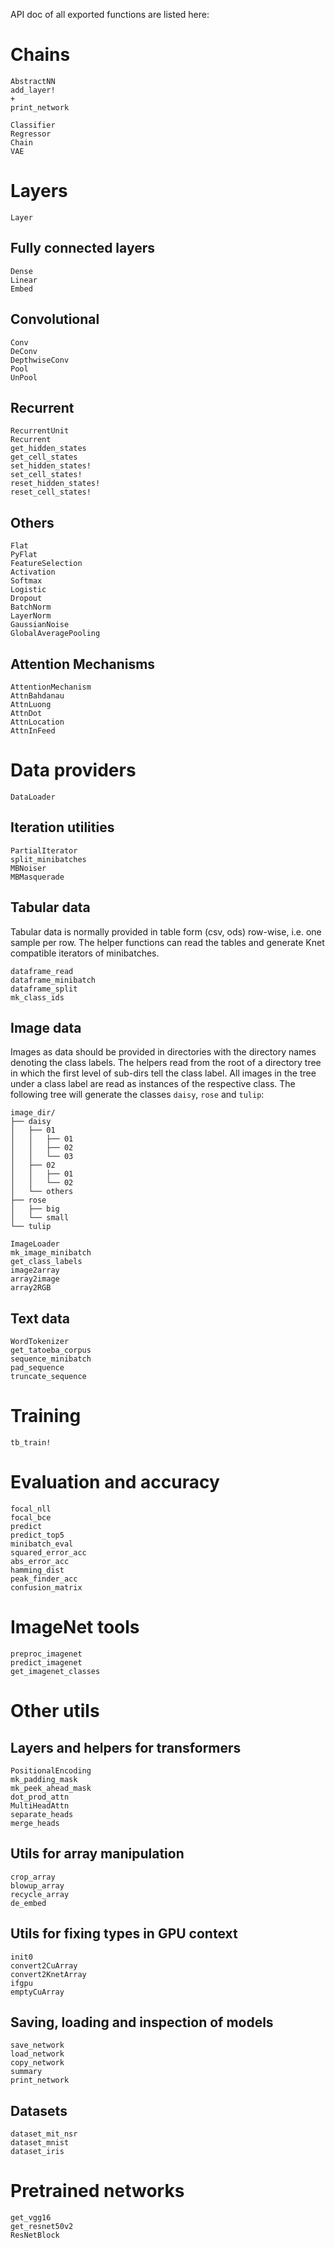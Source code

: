 API doc of all exported functions are listed here:

# Chains

```@docs
AbstractNN
add_layer!
+
print_network
```

```@docs
Classifier
Regressor
Chain
VAE
```

# Layers

```@docs
Layer
```

## Fully connected layers

```@docs
Dense
Linear
Embed
```

## Convolutional

```@docs
Conv
DeConv
DepthwiseConv
Pool
UnPool
```

## Recurrent

```@docs
RecurrentUnit
Recurrent
get_hidden_states
get_cell_states
set_hidden_states!
set_cell_states!
reset_hidden_states!
reset_cell_states!
```

## Others

```@docs
Flat
PyFlat
FeatureSelection
Activation
Softmax
Logistic
Dropout
BatchNorm
LayerNorm
GaussianNoise
GlobalAveragePooling
```


## Attention Mechanisms

```@docs
AttentionMechanism
AttnBahdanau
AttnLuong
AttnDot
AttnLocation
AttnInFeed
```



# Data providers

```@docs
DataLoader
```

## Iteration utilities
```@docs
PartialIterator
split_minibatches
MBNoiser
MBMasquerade
```

## Tabular data

Tabular data is normally provided in table form (csv, ods)
row-wise, i.e. one sample per row.
The helper functions can read the tables and generate Knet compatible
iterators of minibatches.

```@docs
dataframe_read
dataframe_minibatch
dataframe_split
mk_class_ids
```

## Image data

Images as data should be provided in directories with the directory names
denoting the class labels.
The helpers read from the root of a directory tree in which the
first level of sub-dirs tell the class label. All images in the
tree under a class label are read as instances of the respective class.
The following tree will generate the classes `daisy`, `rose` and `tulip`:

```
image_dir/
├── daisy
│   ├── 01
│   │   ├── 01
│   │   ├── 02
│   │   └── 03
│   ├── 02
│   │   ├── 01
│   │   └── 02
│   └── others
├── rose
│   ├── big
│   └── small
└── tulip
```

```@docs
ImageLoader
mk_image_minibatch
get_class_labels
image2array
array2image
array2RGB
```

## Text data

```@docs
WordTokenizer
get_tatoeba_corpus
sequence_minibatch
pad_sequence
truncate_sequence
```



# Training

```@docs
tb_train!
```

# Evaluation and accuracy

```@docs
focal_nll
focal_bce
predict
predict_top5
minibatch_eval
squared_error_acc
abs_error_acc
hamming_dist
peak_finder_acc
confusion_matrix
```

# ImageNet tools

```@docs
preproc_imagenet
predict_imagenet
get_imagenet_classes
```


# Other utils

## Layers and helpers for transformers

```@docs
PositionalEncoding
mk_padding_mask
mk_peek_ahead_mask
dot_prod_attn
MultiHeadAttn
separate_heads
merge_heads
```


## Utils for array manipulation

```@docs
crop_array
blowup_array
recycle_array
de_embed
```

## Utils for fixing types in GPU context

```@docs
init0
convert2CuArray
convert2KnetArray
ifgpu
emptyCuArray
```

## Saving, loading and inspection of models

```@docs
save_network
load_network
copy_network
summary
print_network
```

## Datasets

```@docs
dataset_mit_nsr
dataset_mnist
dataset_iris
```

# Pretrained networks

```@docs
get_vgg16
get_resnet50v2
ResNetBlock
```